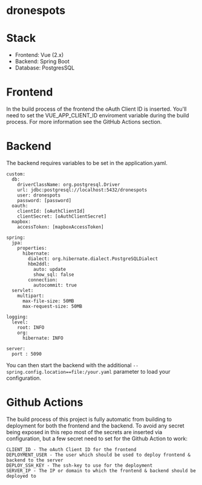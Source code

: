 # dronespots

# Stack

- Frontend: Vue (2.x)
- Backend: Spring Boot
- Database: PostgresSQL 

# Frontend

In the build process of the frontend the oAuth Client ID is inserted. You'll need to set the VUE_APP_CLIENT_ID enviroment variable during the build process. For more information see the GitHub Actions section.

# Backend

The backend requires variables to be set in the application.yaml.

```
custom:
  db:
    driverClassName: org.postgresql.Driver
    url: jdbc:postgresql://localhost:5432/dronespots
    user: dronespots
    password: [password]
  oauth:
    clientId: [oAuthClientId]
    clientSecret: [oAuthClientSecret]
  mapbox:
    accessToken: [mapboxAccessToken]
  
spring:
  jpa:
    properties:
      hibernate:
        dialect: org.hibernate.dialect.PostgreSQLDialect
        hbm2ddl:
          auto: update
          show_sql: false
        connection:
          autocommit: true
  servlet:
    multipart:
      max-file-size: 50MB
      max-request-size: 50MB
          
logging:
  level:
    root: INFO
    org:
      hibernate: INFO

server:
  port : 5090
```

You can then start the backend with the additional ```--spring.config.location==file:/your.yaml``` parameter to load your configuration.

# Github Actions

The build process of this project is fully automatic from building to deployment for both the frontend and the backend. To avoid any secret being exposed in this repo most of the secrets are inserted via configuration, but a few secret need to set for the Github Action to work:

```
CLIENT_ID - The oAuth Client ID for the frontend
DEPLOYMENT_USER - The user which should be used to deploy frontend & backend to the server
DEPLOY_SSH_KEY - The ssh-key to use for the deployment
SERVER_IP - The IP or domain to which the frontend & backend should be deployed to
```